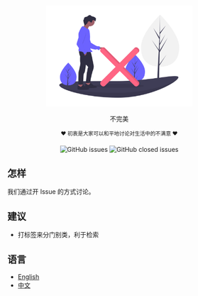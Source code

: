 <div align="center">
    <img width="330" height="227" src="../../.media/logo/.png" alt="faulty"/>
    <br>
    <p>
        <p>
            不完美
        </p>
        <p>
            <sup>
                ❤️ 初衷是大家可以和平地讨论对生活中的不满意 ❤️
            </sup>
        </p>
        <img alt="GitHub issues" src="https://img.shields.io/github/issues-raw/ioya/faulty?label=%E8%AE%A8%E8%AE%BA">
        <img alt="GitHub closed issues" src="https://img.shields.io/github/issues-closed-raw/ioya/faulty?label=%E6%96%B9%E6%A1%88">
        <br>
    </p>
</div>


## 怎样

我们通过开 Issue 的方式讨论。

## 建议

- 打标签来分门别类，利于检索

## 语言

- [English](/.doc/readme/en.md)
- [中文](/.doc/readme/zh.md)